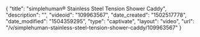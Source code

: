 {
    "title": "simplehuman&reg; Stainless Steel Tension Shower Caddy",
    "description": "",
    "videoid": "109963567",
    "date_created": "1502517778",
    "date_modified": "1504359295",
    "type": "captivate",
    "layout": "video",
    "url": "\/v\/simplehuman-stainless-steel-tension-shower-caddy\/109963567"
}